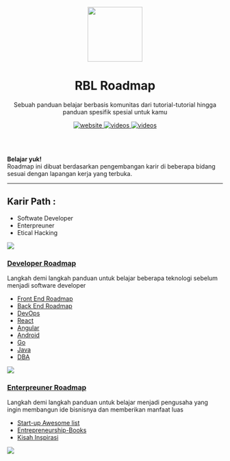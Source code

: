<p align="center">
  <img src="https://avatars.githubusercontent.com/u/107087839?s=200&v=4" height="128">
  <h1 align="center">RBL Roadmap</h1>
  <p align="center">Sebuah panduan belajar berbasis komunitas dari tutorial-tutorial hingga panduan spesifik spesial untuk kamu<p>
  <p align="center">
    <a href="https://belajar.ruema.xyz/">
    	<img src="https://img.shields.io/badge/-Website%20-0a0a0a.svg?style=flat&colorA=754ffe" alt="website" />
    </a>
    <a href="https://belajar.ruema.xyz/">
    	<img src="https://img.shields.io/badge/-Videos-0a0a0a.svg?style=flat&colorA=754ffe" alt="videos" />
    </a>
    <a href="https://www.youtube.com/channel/?sub_confirmation=1">
    	<img src="https://img.shields.io/badge/%E2%9D%A4-YouTube%20Channel-0a0a0a.svg?style=flat&colorA=754ffe" alt="videos" />
    </a>
  </p>
</p>



<br>
<br>

**Belajar yuk!**  
Roadmap ini dibuat berdasarkan pengembangan karir di beberapa bidang sesuai dengan lapangan kerja yang terbuka.

---

## Karir Path :
- Softwate Developer
- Enterpreuner
- Etical Hacking

![](https://camo.githubusercontent.com/76109812f3127b0f86940373897b04ac8943cb3c0f057f90046444480f61bafd/68747470733a2f2f692e696d6775722e636f6d2f77617856496d762e706e67)

### [Developer Roadmap](https://github.com/kamranahmedse/developer-roadmap)
Langkah demi langkah panduan untuk belajar beberapa teknologi sebelum menjadi software developer
- [Front End Roadmap](https://roadmap.sh/frontend)
- [Back End Roadmap](https://roadmap.sh/backend)
- [DevOps](https://roadmap.sh/devops)
- [React](https://roadmap.sh/react)
- [Angular](https://roadmap.sh/angular)
- [Android](https://roadmap.sh/android)
- [Go](https://roadmap.sh/golang)
- [Java](https://roadmap.sh/java)
- [DBA](https://roadmap.sh/postgresql-dba)

![](https://camo.githubusercontent.com/76109812f3127b0f86940373897b04ac8943cb3c0f057f90046444480f61bafd/68747470733a2f2f692e696d6775722e636f6d2f77617856496d762e706e67)

### [Enterpreuner Roadmap]()
Langkah demi langkah panduan untuk belajar menjadi pengusaha yang ingin membangun ide bisnisnya dan memberikan manfaat luas
- [Start-up Awesome list](https://github.com/KrishMunot/awesome-startup)
- [Entrepreneurship-Books](https://github.com/manjunath5496/Entrepreneurship-Books/blob/master/README.md)
- [Kisah Inspirasi](https://www.youtube.com/c/PecahTelur)

![](https://camo.githubusercontent.com/76109812f3127b0f86940373897b04ac8943cb3c0f057f90046444480f61bafd/68747470733a2f2f692e696d6775722e636f6d2f77617856496d762e706e67)


